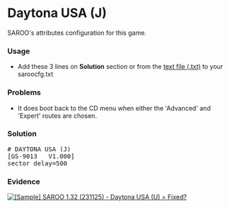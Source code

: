 # Daytona USA (J)

SAROO's attributes configuration for this game.

### Usage

- Add these 3 lines on **Solution** section or from the [text file (.txt)](./config.txt) to your saroocfg.txt

### Problems

- It does boot back to the CD menu when either the 'Advanced' and 'Expert' routes are chosen.

### Solution

<pre># DAYTONA USA (J)
[GS-9013   V1.000]
sector_delay=500</pre>

### Evidence

[![[Sample] SAROO 1.32 (231125) - Daytona USA (U) = Fixed?](https://img.youtube.com/vi/YZOGw2jjz5k/0.jpg)](https://youtu.be/YZOGw2jjz5k)
